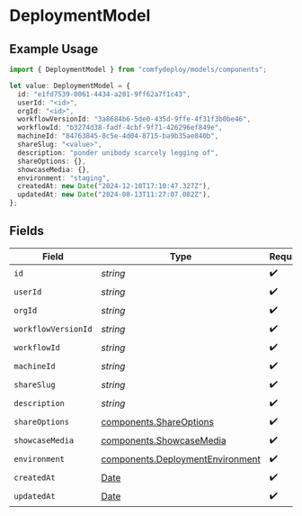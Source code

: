 # DeploymentModel

## Example Usage

```typescript
import { DeploymentModel } from "comfydeploy/models/components";

let value: DeploymentModel = {
  id: "e1fd7539-0061-4434-a201-9ff62a7f1c43",
  userId: "<id>",
  orgId: "<id>",
  workflowVersionId: "3a8684b6-5de0-435d-9ffe-4f31f3b0be46",
  workflowId: "b3274d38-fadf-4cbf-9f71-426296ef849e",
  machineId: "84763845-8c5e-4d04-8715-ba9b35ae840b",
  shareSlug: "<value>",
  description: "ponder unibody scarcely legging of",
  shareOptions: {},
  showcaseMedia: {},
  environment: "staging",
  createdAt: new Date("2024-12-10T17:10:47.327Z"),
  updatedAt: new Date("2024-08-13T11:27:07.082Z"),
};
```

## Fields

| Field                                                                                         | Type                                                                                          | Required                                                                                      | Description                                                                                   |
| --------------------------------------------------------------------------------------------- | --------------------------------------------------------------------------------------------- | --------------------------------------------------------------------------------------------- | --------------------------------------------------------------------------------------------- |
| `id`                                                                                          | *string*                                                                                      | :heavy_check_mark:                                                                            | N/A                                                                                           |
| `userId`                                                                                      | *string*                                                                                      | :heavy_check_mark:                                                                            | N/A                                                                                           |
| `orgId`                                                                                       | *string*                                                                                      | :heavy_check_mark:                                                                            | N/A                                                                                           |
| `workflowVersionId`                                                                           | *string*                                                                                      | :heavy_check_mark:                                                                            | N/A                                                                                           |
| `workflowId`                                                                                  | *string*                                                                                      | :heavy_check_mark:                                                                            | N/A                                                                                           |
| `machineId`                                                                                   | *string*                                                                                      | :heavy_check_mark:                                                                            | N/A                                                                                           |
| `shareSlug`                                                                                   | *string*                                                                                      | :heavy_check_mark:                                                                            | N/A                                                                                           |
| `description`                                                                                 | *string*                                                                                      | :heavy_check_mark:                                                                            | N/A                                                                                           |
| `shareOptions`                                                                                | [components.ShareOptions](../../models/components/shareoptions.md)                            | :heavy_check_mark:                                                                            | N/A                                                                                           |
| `showcaseMedia`                                                                               | [components.ShowcaseMedia](../../models/components/showcasemedia.md)                          | :heavy_check_mark:                                                                            | N/A                                                                                           |
| `environment`                                                                                 | [components.DeploymentEnvironment](../../models/components/deploymentenvironment.md)          | :heavy_check_mark:                                                                            | N/A                                                                                           |
| `createdAt`                                                                                   | [Date](https://developer.mozilla.org/en-US/docs/Web/JavaScript/Reference/Global_Objects/Date) | :heavy_check_mark:                                                                            | N/A                                                                                           |
| `updatedAt`                                                                                   | [Date](https://developer.mozilla.org/en-US/docs/Web/JavaScript/Reference/Global_Objects/Date) | :heavy_check_mark:                                                                            | N/A                                                                                           |